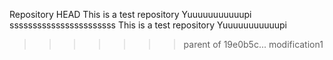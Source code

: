 Repository
HEAD
This is a test repository Yuuuuuuuuuuupi sssssssssssssssssssssss
This is a test repository Yuuuuuuuuuuupi
>>>>>>> parent of 19e0b5c... modification1

